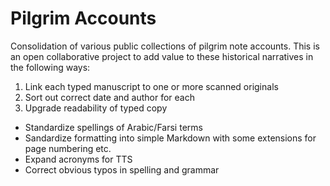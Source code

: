 # Pilgrim Accounts
Consolidation of various public collections of pilgrim note accounts. This is an open collaborative project to add value to these historical narratives in the following ways:

1. Link each typed manuscript to one or more scanned originals
2. Sort out correct date and author for each
3. Upgrade readability of typed copy 
  * Standardize spellings of Arabic/Farsi terms
  * Sandardize formatting into simple Markdown with some extensions for page numbering etc.
  * Expand acronyms for TTS
  * Correct obvious typos in spelling and grammar
  
  
  
